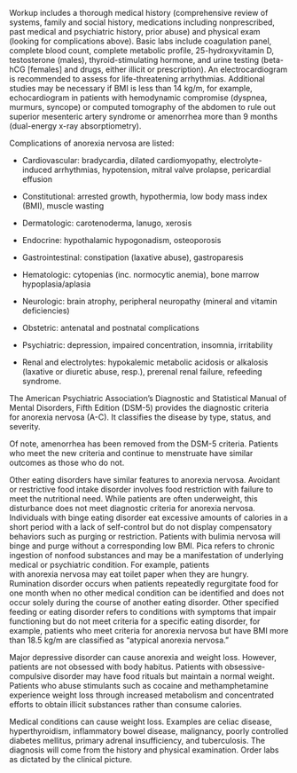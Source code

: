 Workup includes a thorough medical history (comprehensive review of systems, family and social history, medications including nonprescribed, past medical and psychiatric history, prior abuse) and physical exam (looking for complications above). Basic labs include coagulation panel, complete blood count, complete metabolic profile, 25-hydroxyvitamin D, testosterone (males), thyroid-stimulating hormone, and urine testing (beta-hCG [females] and drugs, either illicit or prescription). An electrocardiogram is recommended to assess for life-threatening arrhythmias. Additional studies may be necessary if BMI is less than 14 kg/m, for example, echocardiogram in patients with hemodynamic compromise (dyspnea, murmurs, syncope) or computed tomography of the abdomen to rule out superior mesenteric artery syndrome or amenorrhea more than 9 months (dual-energy x-ray absorptiometry).

Complications of anorexia nervosa are listed:

- Cardiovascular: bradycardia, dilated cardiomyopathy, electrolyte-induced arrhythmias, hypotension, mitral valve prolapse, pericardial effusion

- Constitutional: arrested growth, hypothermia, low body mass index (BMI), muscle wasting

- Dermatologic: carotenoderma, lanugo, xerosis

- Endocrine: hypothalamic hypogonadism, osteoporosis

- Gastrointestinal: constipation (laxative abuse), gastroparesis

- Hematologic: cytopenias (inc. normocytic anemia), bone marrow hypoplasia/aplasia

- Neurologic: brain atrophy, peripheral neuropathy (mineral and vitamin deficiencies)

- Obstetric: antenatal and postnatal complications

- Psychiatric: depression, impaired concentration, insomnia, irritability

- Renal and electrolytes: hypokalemic metabolic acidosis or alkalosis (laxative or diuretic abuse, resp.), prerenal renal failure, refeeding syndrome.

The American Psychiatric Association’s Diagnostic and Statistical Manual of Mental Disorders, Fifth Edition (DSM-5) provides the diagnostic criteria for anorexia nervosa (A-C). It classifies the disease by type, status, and severity.

Of note, amenorrhea has been removed from the DSM-5 criteria. Patients who meet the new criteria and continue to menstruate have similar outcomes as those who do not.

Other eating disorders have similar features to anorexia nervosa. Avoidant or restrictive food intake disorder involves food restriction with failure to meet the nutritional need. While patients are often underweight, this disturbance does not meet diagnostic criteria for anorexia nervosa. Individuals with binge eating disorder eat excessive amounts of calories in a short period with a lack of self-control but do not display compensatory behaviors such as purging or restriction. Patients with bulimia nervosa will binge and purge without a corresponding low BMI. Pica refers to chronic ingestion of nonfood substances and may be a manifestation of underlying medical or psychiatric condition. For example, patients with anorexia nervosa may eat toilet paper when they are hungry. Rumination disorder occurs when patients repeatedly regurgitate food for one month when no other medical condition can be identified and does not occur solely during the course of another eating disorder. Other specified feeding or eating disorder refers to conditions with symptoms that impair functioning but do not meet criteria for a specific eating disorder, for example, patients who meet criteria for anorexia nervosa but have BMI more than 18.5 kg/m are classified as “atypical anorexia nervosa.”

Major depressive disorder can cause anorexia and weight loss. However, patients are not obsessed with body habitus. Patients with obsessive-compulsive disorder may have food rituals but maintain a normal weight. Patients who abuse stimulants such as cocaine and methamphetamine experience weight loss through increased metabolism and concentrated efforts to obtain illicit substances rather than consume calories.

Medical conditions can cause weight loss. Examples are celiac disease, hyperthyroidism, inflammatory bowel disease, malignancy, poorly controlled diabetes mellitus, primary adrenal insufficiency, and tuberculosis. The diagnosis will come from the history and physical examination. Order labs as dictated by the clinical picture.